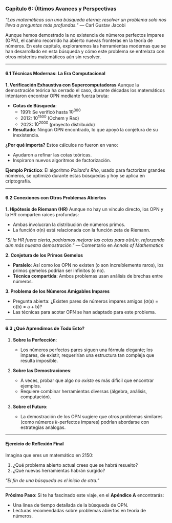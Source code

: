 ### **Capítulo 6: Últimos Avances y Perspectivas**

*"Las matemáticas son una búsqueda eterna; resolver un problema solo nos lleva a preguntas más profundas."* — Carl Gustav Jacobi

Aunque hemos demostrado la no existencia de números perfectos impares (OPN), el camino recorrido ha abierto nuevas fronteras en la teoría de números. En este capítulo, exploraremos las herramientas modernas que se han desarrollado en esta búsqueda y cómo este problema se entrelaza con otros misterios matemáticos aún sin resolver.

---

#### **6.1 Técnicas Modernas: La Era Computacional**

**1. Verificación Exhaustiva con Supercomputadoras**
Aunque la demostración teórica ha cerrado el caso, durante décadas los matemáticos intentaron encontrar OPN mediante fuerza bruta:
- **Cotas de Búsqueda**:
  - 1991: Se verificó hasta $10^{300}$
  - 2012: $10^{1500}$ (Ochem y Rao)
  - 2023: $10^{2000}$ (proyecto distribuido)
- **Resultado**: Ningún OPN encontrado, lo que apoyó la conjetura de su inexistencia.

**¿Por qué importa?**
Estos cálculos no fueron en vano:
- Ayudaron a refinar las cotas teóricas.
- Inspiraron nuevos algoritmos de factorización.

**Ejemplo Práctico**:
El algoritmo *Pollard's Rho*, usado para factorizar grandes números, se optimizó durante estas búsquedas y hoy se aplica en criptografía.

---

#### **6.2 Conexiones con Otros Problemas Abiertos**

**1. Hipótesis de Riemann (HR)**
Aunque no hay un vínculo directo, los OPN y la HR comparten raíces profundas:
- Ambas involucran la distribución de números primos.
- La función σ(n) está relacionada con la función zeta de Riemann.

*"Si la HR fuera cierta, podríamos mejorar las cotas para σ(n)/n, reforzando aún más nuestra demostración."* — Comentario en *Annals of Mathematics*

**2. Conjetura de los Primos Gemelos**
- **Paralelo**: Así como los OPN no existen (o son increíblemente raros), los primos gemelos podrían ser infinitos (o no).
- **Técnica compartida**: Ambos problemas usan análisis de brechas entre números.

**3. Problema de los Números Amigables Impares**
- Pregunta abierta: ¿Existen pares de números impares amigos (σ(a) = σ(b) = a + b)?
- Las técnicas para acotar OPN se han adaptado para este problema.

---

#### **6.3 ¿Qué Aprendimos de Todo Esto?**

1. **Sobre la Perfección**:
   - Los números perfectos pares siguen una fórmula elegante; los impares, de existir, requerirían una estructura tan compleja que resulta imposible.

2. **Sobre las Demostraciones**:
   - A veces, probar que algo *no existe* es más difícil que encontrar ejemplos.
   - Requiere combinar herramientas diversas (álgebra, análisis, computación).

3. **Sobre el Futuro**:
   - La demostración de los OPN sugiere que otros problemas similares (como números *k*-perfectos impares) podrían abordarse con estrategias análogas.

---

#### **Ejercicio de Reflexión Final**
Imagina que eres un matemático en 2150:
1. ¿Qué problema abierto actual crees que se habrá resuelto?
2. ¿Qué nuevas herramientas habrán surgido?

*"El fin de una búsqueda es el inicio de otra."*

---
**Próximo Paso**:
Si te ha fascinado este viaje, en el **Apéndice A** encontrarás:
- Una línea de tiempo detallada de la búsqueda de OPN.
- Lecturas recomendadas sobre problemas abiertos en teoría de números.
